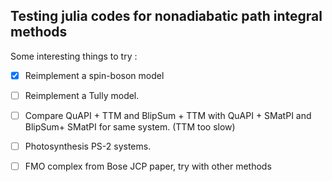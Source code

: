 ## Testing julia codes for nonadiabatic path integral methods


Some interesting things to try :


- [x] Reimplement a spin-boson model

- [ ] Reimplement a Tully model.

- [ ] Compare QuAPI + TTM and BlipSum + TTM with QuAPI + SMatPI and BlipSum+ SMatPI for same system. (TTM too slow)

- [ ] Photosynthesis PS-2 systems. 

- [ ] FMO complex from Bose JCP paper, try with other methods
